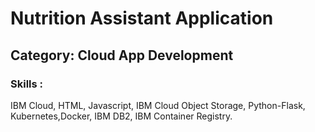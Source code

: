 # Nutrition Assistant Application
<!--Batch:  -->
## Category: Cloud App Development

### Skills :

IBM Cloud, HTML, Javascript, IBM Cloud Object Storage, Python-Flask, Kubernetes,Docker, IBM DB2, IBM Container Registry.

<!--
Team ID : PNT2022TMID37397

Team Size : 4

Team Leader : FADAL RAZIN S

Team member : FAUWAAZ ASHAL

Team member : BASHEER AHMED

Team member : HYDER ALI

-->
